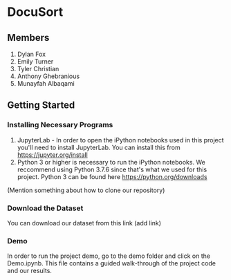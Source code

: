 # DocuSort
## Members
1. Dylan Fox
2. Emily Turner
3. Tyler Christian
4. Anthony Ghebranious
5. Munayfah Albaqami


## Getting Started
### Installing Necessary Programs
1. JupyterLab - In order to open the iPython notebooks used in this project you'll need to install JupyterLab. You can install this from https://jupyter.org/install  
2. Python 3 or higher is necessary to run the iPython notebooks. We reccommend using Python 3.7.6 since that's what we used for this project. Python 3 can be found here https://python.org/downloads

(Mention something about how to clone our repository)

### Download the Dataset
You can download our dataset from this link (add link)

### Demo
In order to run the project demo, go to the demo folder and click on the Demo.ipynb. This file contains a guided walk-through of the project code and our results.
